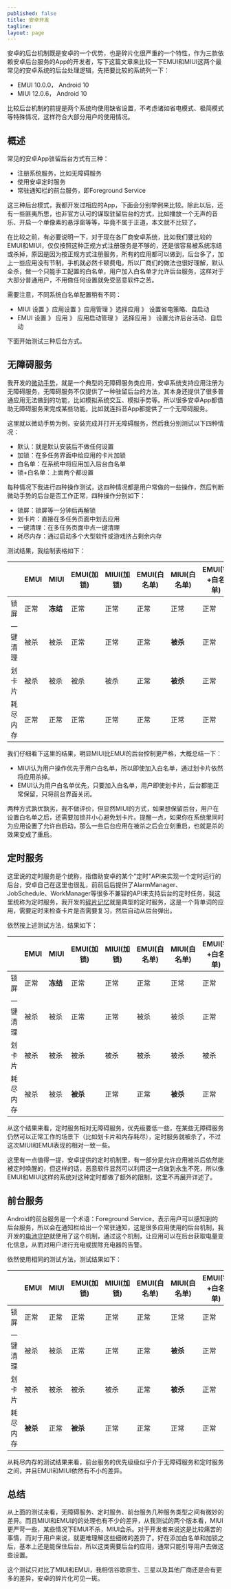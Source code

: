 ```yaml
---
published: false
title: 安卓开发
tagline: 
layout: page
---
```


安卓的后台机制既是安卓的一个优势，也是碎片化很严重的一个特性，作为三款依赖安卓后台服务的App的开发者，写下这篇文章来比较一下EMUI和MIUI这两个最常见的安卓系统的后台处理逻辑，先把要比较的系统列一下：
* EMUI 10.0.0， Android 10
* MIUI 12.0.6， Android 10

比较后台机制的前提是两个系统均使用缺省设置，不考虑诸如省电模式、极简模式等特殊情况，这样符合大部分用户的使用情况。

## 概述
常见的安卓App驻留后台方式有三种：
* 注册系统服务，比如无障碍服务
* 使用安卓定时服务
* 常驻通知栏的前台服务，即Foreground Service

这三种后台模式，我都开发过相应的App，下面会分别举例来比较。除此以后，还有一些匪夷所思，也非官方认可的谋取驻留后台的方式，比如播放一个无声的音乐、开启一个单像素的悬浮窗等等，毕竟不属于正道，本文就不比较了。

在比较之前，有必要说明一下，对于现在各厂商安卓系统，比如我们要比较的EMUI和MIUI，仅仅按照这种正规方式注册服务是不够的，还是很容易被系统冻结或杀掉，原因是因为按正规方式注册服务，所有的应用都可以做到，后台多了，加上一些应用没有节制，手机就必然卡顿费电，所以厂商们的做法也很好理解，默认全杀，做一个只能手工配置的白名单，用户加入白名单才允许后台服务，这样对于大部分普通用户，不用做任何设置就免受恶意软件之苦。

需要注意，不同系统白名单配置稍有不同：

* MIUI  设置 》应用设置 》应用管理 》选择应用 》 设置省电策略、自启动 
* EMUI  设置 》 应用 》 应用启动管理 》 选择应用 》 设置允许后台活动、自启动

下面开始测试三种后台方式。

## 无障碍服务
我开发的[微动手势](https://app.mi.com/details?id=me.i38.gesture)，就是一个典型的无障碍服务类应用，安卓系统支持应用注册为无障碍服务，无障碍服务不仅提供了一种驻留后台的方法，其本身还提供了很多普通应用无法做到的功能，比如模拟系统交互、模拟手势等。所以很多安卓App都借助无障碍服务来完成某些功能，比如就连抖音App都提供了一个无障碍服务。

这里就以微动手势为例，安装完成并打开无障碍服务，然后我分别测试以下四种情况：

* 默认：就是默认安装后不做任何设置
* 加锁：在多任务界面中给应用的卡片加锁
* 白名单：在系统中将应用加入后台白名单
* 锁+白名单：上面两个都设置

每种情况下我进行四种操作测试，这四种情况都是用户常做的一些操作，然后判断微动手势的后台是否工作正常，四种操作分别如下：

* 锁屏：锁屏等一分钟后再解锁
* 划卡片：直接在多任务页面中划去应用
* 一键清理：在多任务页面中点一键清理
* 耗尽内存：通过启动多个大型软件或游戏挤占剩余内存

测试结果，我绘制表格如下：


|       | EMUI | MIUI |EMUI(加锁)|MIUI(加锁)|EMUI(白名单)| MIUI(白名单)|EMUI(锁+白名单)|MIUI(锁+白名单)|
| ------|------| ---- |--------- | ---------| ----------|------------|---------------|--------------|
|锁屏    |正常  |**冻结**|正常    |正常       |正常       |正常        |正常            |正常|
|一键清理 |被杀|被杀   |正常       |正常       |正常       |**被杀**    |正常           |正常| 
|划卡片   |被杀|被杀   |被杀       |被杀      |正常        |**被杀**    |正常           |**被杀**| 
|耗尽内存 |正常|正常   |正常       |正常      |正常        |正常        |正常            |正常|

我们仔细看下这里的结果，明显MIUI比EMUI的后台控制更严格，大概总结一下：

* MIUI认为用户操作优先于用户白名单，所以即使加入白名单，通过划卡片依然将应用杀掉。
* EMUI认为用户白名单优先，只要加入白名单，用户即使划卡片，后台都能正常保留，只将前台界面关闭。

两种方式孰优孰劣，我不做评价，但显然MIUI的方式，如果想保留后台，用户在设置白名单之后，还需要加锁并小心避免划卡片。提醒一点，如果你在系统里同时为应用设置了允许自启动，那么一些后台应用在被杀之后会立刻重启，也就是杀的效果变成了重启。


## 定时服务
这里说的定时服务是个统称，指借助安卓的某个"定时"API来实现一个定时运行的后台，安卓自己在这里也很乱，前前后后提供了AlarmManager、JobSchedule、WorkManager等很多不兼容的API来支持后台的定时任务，我这里统称为定时服务，我开发的[碎片记忆](https://app.mi.com/details?id=me.i38.anki)就是典型的定时服务，这是一个背单词的应用，需要定时来检查卡片是否需要复习，然后自动从后台弹出。

依然按上述测试方法，结果如下：

|       | EMUI | MIUI |EMUI(加锁)|MIUI(加锁)|EMUI(白名单)| MIUI(白名单)|EMUI(锁+白名单)|MIUI(锁+白名单)|
| ------|------| ---- |--------- | ---------| ----------|------------|---------------|--------------|
|锁屏    |正常  |**冻结**|正常    |正常       |正常       |正常         |正常           |正常|
|一键清理|被杀  |被杀   |正常     |正常       |被杀       |被杀          |正常          |正常| 
|划卡片  |被杀  |被杀   |被杀     |被杀       |被杀       |被杀          |被杀          |被杀| 
|耗尽内存|被杀  |被杀   |**被杀** |正常       |正常       |**被杀**      |正常          |正常|

从这个结果来看，定时服务相对无障碍服务，优先级要低一些，在某些无障碍服务仍然可以正常工作的场景下（比如划卡片和内存耗尽），定时服务就被杀了，不过这次MIUI和EMUI表现的相对一致一些。

这里有一点值得一提，安卓提供的定时机制里，有一部分是允许应用被杀后依然能被定时唤醒的，但这样的话，恶意软件显然可以利用这一点做到永生不死，所以像EMUI和MIUI这样的系统对这种定时都做了额外的限制，这里不再展开详述了。


## 前台服务
Android的前台服务是一个术语：Foreground Service，表示用户可以感知到的后台服务，所以会在通知栏给出一个常驻通知，这是很多应用使用的后台机制，我开发的[电池守护](https://coolapk.com/apk/com.x1y9.battery)就使用了这个机制，通过这个机制，让应用可以在后台获取电量变化信息，从而对用户进行充电或拔除充电器的告警。

依然使用相同的测试方法，测试结果如下：

|       | EMUI | MIUI |EMUI(加锁)|MIUI(加锁)|EMUI(白名单)| MIUI(白名单)|EMUI(锁+白名单)|MIUI(锁+白名单)|
| ------|------| ---- |--------- | ---------| ----------|------------|---------------|--------------|
|锁屏   |正常   |正常  |正常       |正常      |正常       |正常         |正常           |正常|
|一键清理|被杀  |被杀   |正常      |正常       |正常      |**被杀**     |正常           |正常| 
|划卡片 |被杀   |被杀  |被杀       |被杀      |正常        |**被杀**    |正常           |**被杀**| 
|耗尽内存|**被杀**|正常|**被杀**   |正常      |正常        |正常        |正常           |正常|

从耗尽内存的测试结果来看，前台服务的优先级级似乎介于无障碍服务和定时服务之间，并且EMUI和MIUI依然有不小的差异。

## 总结

从上面的测试来看，无障碍服务、定时服务、前台服务几种服务类型之间有微妙的差异。而且MIUI和EMUI的的处理也有不少的差异，从我测试的两个版本看，MIUI更严苛一些，某些情况下EMUI不杀，MIUI会杀。对于开发者来说这是比较痛苦的事情，而对于用户来说，就更难理解这些细微的差异了。好在添加白名单和加锁之后，基本上还是能保住后台，所以这类需要后台的应用，通常只能引导用户去做这些设置。

这个测试只对比了MIUI和EMUI，我相信谷歌原生、三星以及其他厂商还是会有更多的差异，安卓的碎片化可见一斑。
